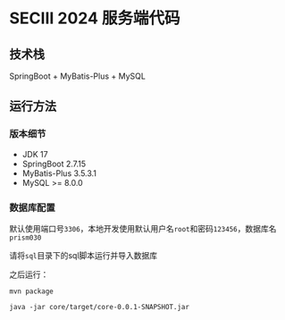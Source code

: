 # SECIII 2024 服务端代码

## 技术栈
SpringBoot + MyBatis-Plus + MySQL

## 运行方法

### 版本细节

- JDK 17
- SpringBoot 2.7.15
- MyBatis-Plus 3.5.3.1
- MySQL >= 8.0.0

### 数据库配置

默认使用端口号`3306`，本地开发使用默认用户名`root`和密码`123456`，数据库名`prism030`

请将`sql`目录下的sql脚本运行并导入数据库

之后运行：

```shell
mvn package
```

```shell
java -jar core/target/core-0.0.1-SNAPSHOT.jar
```
